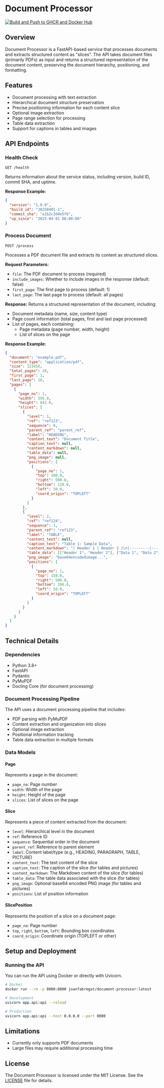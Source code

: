 # Document Processor

[![Build and Push to GHCR and Docker Hub](https://github.com/joanfabregat/document-processor/actions/workflows/build-and-deploy.yaml/badge.svg)](https://github.com/joanfabregat/document-processor/actions/workflows/build-and-deploy.yaml)

## Overview

Document Processor is a FastAPI-based service that processes documents and extracts structured content as "slices". The API takes document files (primarily PDFs) as input and returns a structured representation of the document content, preserving the document hierarchy, positioning, and formatting.

## Features

- Document processing with text extraction
- Hierarchical document structure preservation
- Precise positioning information for each content slice
- Optional image extraction
- Page range selection for processing
- Table data extraction 
- Support for captions in tables and images

## API Endpoints

### Health Check

```
GET /health
```

Returns information about the service status, including version, build ID, commit SHA, and uptime.

**Response Example:**

```json
{
  "version": "1.0.0",
  "build_id": "20250401-1",
  "commit_sha": "a1b2c3d4e5f6",
  "up_since": "2025-04-01 08:00:00"
}
```

### Process Document

```
POST /process
```

Processes a PDF document file and extracts its content as structured slices.

**Request Parameters:**
- `file`: The PDF document to process (required)
- `include_images`: Whether to include images in the response (default: false)
- `first_page`: The first page to process (default: 1)
- `last_page`: The last page to process (default: all pages)

**Response:**
Returns a structured representation of the document, including:
- Document metadata (name, size, content type)
- Page count information (total pages, first and last page processed)
- List of pages, each containing:
  - Page metadata (page number, width, height)
  - List of slices on the page

**Response Example:**

```json
{
  "document": "example.pdf",
  "content_type": "application/pdf",
  "size": 123456,
  "total_pages": 10,
  "first_page": 1,
  "last_page": 10,
  "pages": [
    {
      "page_no": 1,
      "width": 595.0,
      "height": 842.0,
      "slices": [
        {
          "level": 1,
          "ref": "ref123",
          "sequence": 0,
          "parent_ref": "parent_ref",
          "label": "HEADING",
          "content_text": "Document Title",
          "caption_text": null,
          "content_markdown": null,
          "table_data": null,
          "png_image": null,
          "positions": [
            {
              "page_no": 1,
              "top": 100.0,
              "right": 500.0,
              "bottom": 120.0,
              "left": 50.0,
              "coord_origin": "TOPLEFT"
            }
          ]
        },
        {
          "level": 2,
          "ref": "ref124",
          "sequence": 1,
          "parent_ref": "ref123",
          "label": "TABLE",
          "content_text": null,
          "caption_text": "Table 1: Sample Data",
          "content_markdown": "| Header 1 | Header 2 |\n|---------|----------|\n| Data 1 | Data 2 |",
          "table_data": [["Header 1", "Header 2"], ["Data 1", "Data 2"]],
          "png_image": "base64encodedimage...",
          "positions": [
            {
              "page_no": 1,
              "top": 150.0,
              "right": 500.0,
              "bottom": 200.0,
              "left": 50.0,
              "coord_origin": "TOPLEFT"
            }
          ]
        }
      ]
    }
  ]
}
```

## Technical Details

### Dependencies

- Python 3.8+
- FastAPI
- Pydantic
- PyMuPDF
- Docling Core (for document processing)

### Document Processing Pipeline

The API uses a document processing pipeline that includes:
- PDF parsing with PyMuPDF
- Content extraction and organization into slices
- Optional image extraction
- Positional information tracking
- Table data extraction in multiple formats

### Data Models

#### Page
Represents a page in the document:
- `page_no`: Page number
- `width`: Width of the page
- `height`: Height of the page
- `slices`: List of slices on the page

#### Slice
Represents a piece of content extracted from the document:
- `level`: Hierarchical level in the document
- `ref`: Reference ID
- `sequence`: Sequential order in the document
- `parent_ref`: Reference to parent element
- `label`: Content label/type (e.g., HEADING, PARAGRAPH, TABLE, PICTURE)
- `content_text`: The text content of the slice
- `caption_text`: The caption of the slice (for tables and pictures)
- `content_markdown`: The Markdown content of the slice (for tables)
- `table_data`: The table data associated with the slice (for tables)
- `png_image`: Optional base64 encoded PNG image (for tables and pictures)
- `positions`: List of position information

#### SlicePosition
Represents the position of a slice on a document page:
- `page_no`: Page number
- `top`, `right`, `bottom`, `left`: Bounding box coordinates
- `coord_origin`: Coordinate origin (TOPLEFT or other)

## Setup and Deployment

### Running the API

You can run the API using Docker or directly with Uvicorn.

```bash
# Docker 
docker run --rm -p 8000:8000 joanfabregat/document-processor:latest

# Development
uvicorn app.api:api --reload

# Production
uvicorn app.api:api --host 0.0.0.0 --port 8000
```

## Limitations

- Currently only supports PDF documents
- Large files may require additional processing time

## License

The Document Processor is licensed under the MIT License. See the [LICENSE](https://github.com/joanfabregat/document-processor/blob/main/LICENCE) file for details.